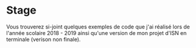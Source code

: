 # Stage
Vous trouverez si-joint quelques exemples de code que j'ai réalisé lors de l'année scolaire 2018 - 2019 ainsi qu'une version de mon projet
d'ISN en terminale (verison non finale).
